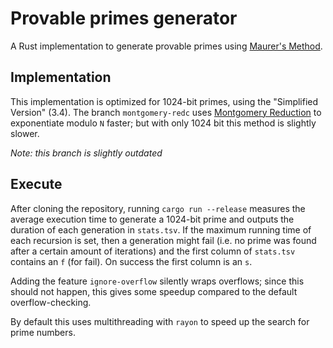 # Provable primes generator

A Rust implementation to generate provable primes using [Maurer's Method](https://crypto.ethz.ch/publications/files/Maurer95a.pdf).

## Implementation

This implementation is optimized for 1024-bit primes, using the "Simplified Version" (3.4). The branch `montgomery-redc` uses [Montgomery Reduction](https://en.wikipedia.org/wiki/Montgomery_modular_multiplication) to exponentiate modulo `N` faster; but with only 1024 bit this method is slightly slower.

<i>Note: this branch is slightly outdated</i>

## Execute
After cloning the repository, running `cargo run --release` measures the average execution time to generate a 1024-bit prime and outputs the duration of each generation in `stats.tsv`. If the maximum running time of each recursion is set, then a generation might fail (i.e. no prime was found after a certain amount of iterations) and the first column of `stats.tsv` contains an `f` (for fail). On success the first column is an `s`.

Adding the feature `ignore-overflow` silently wraps overflows; since this should not happen, this gives some speedup compared to the default overflow-checking.

By default this uses multithreading with `rayon` to speed up the search for prime numbers.
